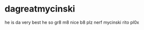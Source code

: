 dagreatmycinski
===============

he is da very best he so gr8 m8 nice b8 
plz nerf mycinski
rito pl0x

